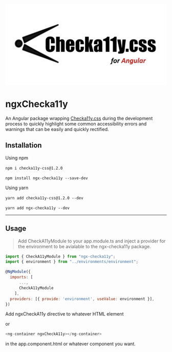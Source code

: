 <div align="center">

![Checka11y.css logo](assets/checka11ycssforangular.jpeg)

</div>

# ngxChecka11y

An Angular package wrapping [Checka11y.css](https://github.com/jackdomleo7/Checka11y.css "Checka11y.css") during the development process to quickly highlight some common accessibility errors and warnings that can be easily and quickly rectified.

## Installation

Using npm

`npm i checka11y-css@1.2.0`

`npm install ngx-checka11y --save-dev`

Using yarn

`yarn add checka11y-css@1.2.0 --dev`

`yarn add ngx-checka11y --dev`

---

## Usage

> Add CheckA11yModule to your app.module.ts and inject a provider for the environment to be avialable to the ngx-checka11y package.

```javascript
import { CheckA11yModule } from "ngx-checka11y";
import { environment } from "../environments/environment";
```

```javascript
@NgModule({
  imports: [
      ...,
      CheckA11yModule
    ],
  providers: [{ provide: 'environment', useValue: environment }],
})
```

Add ngxCheckA11y directive to whatever HTML element

or

```javascript
<ng-container ngxCheckA11y></ng-container>
```

in the app.component.html or whatever component you want.

